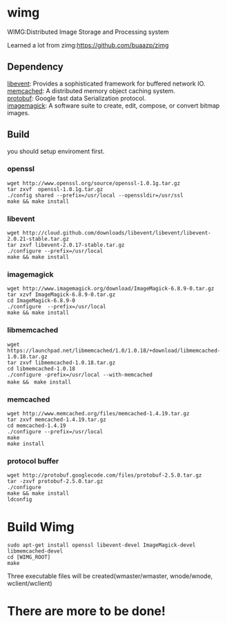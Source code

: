 wimg
====

WIMG:Distributed Image Storage and Processing system


Learned a lot from zimg:https://github.com/buaazp/zimg

Dependency
------------
[libevent](https://github.com/libevent/libevent): Provides a sophisticated framework for buffered network IO.  
[memcached](https://github.com/memcached/memcached): A distributed memory object caching system.  
[protobuf](http://code.google.com/p/protobuf/): Google fast data Serialization protocol.    
[imagemagick](http://www.imagemagick.org/script/magick-wand.php): A software suite to create, edit, compose, or convert bitmap images.  

Build
------------
you should setup enviroment first.

### openssl
    wget http://www.openssl.org/source/openssl-1.0.1g.tar.gz 
    tar zxvf  openssl-1.0.1g.tar.gz 
    ./config shared --prefix=/usr/local --openssldir=/usr/ssl 
    make && make install 
    
### libevent
    wget http://cloud.github.com/downloads/libevent/libevent/libevent-2.0.21-stable.tar.gz 
    tar zxvf libevent-2.0.17-stable.tar.gz 
    ./configure --prefix=/usr/local 
    make && make install 
    
### imagemagick
    wget http://www.imagemagick.org/download/ImageMagick-6.8.9-0.tar.gz
    tar xzvf ImageMagick-6.8.9-0.tar.gz 
    cd ImageMagick-6.8.9-0 
    ./configure  --prefix=/usr/local 
    make && make install 
    
### libmemcached
    wget https://launchpad.net/libmemcached/1.0/1.0.18/+download/libmemcached-1.0.18.tar.gz
    tar zxvf libmemcached-1.0.18.tar.gz
    cd libmemcached-1.0.18
    ./configure -prefix=/usr/local --with-memcached 
    make &&　make install 

### memcached
    wget http://www.memcached.org/files/memcached-1.4.19.tar.gz
    tar zxvf memcached-1.4.19.tar.gz
    cd memcached-1.4.19
    ./configure --prefix=/usr/local
    make
    make install

### protocol buffer
    wget http://protobuf.googlecode.com/files/protobuf-2.5.0.tar.gz
    tar -zxvf protobuf-2.5.0.tar.gz
    ./configure
    make && make install
    ldconfig

Build Wimg
==========
    sudo apt-get install openssl libevent-devel ImageMagick-devel libmemcached-devel
    cd [WIMG_ROOT]
    make

Three executable files will be created(wmaster/wmaster, wnode/wnode, wclient/wclient)

There are more to be done!
=============





